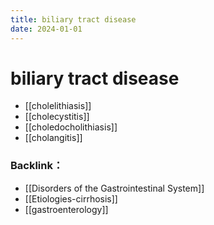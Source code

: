 ```yaml
---
title: biliary tract disease
date: 2024-01-01
---
```

# biliary tract disease
* [[cholelithiasis]]
* [[cholecystitis]]
* [[choledocholithiasis]]
* [[cholangitis]]

### Backlink：

- [[Disorders of the Gastrointestinal System]]
- [[Etiologies-cirrhosis]]
- [[gastroenterology]]
